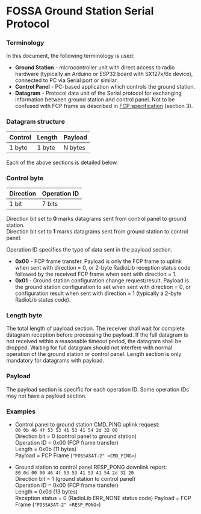 # FOSSA Ground Station Serial Protocol

### Terminology

In this document, the following terminology is used:
* __Ground Station__ - microcontroller unit with direct access to radio hardware (typically an Arduino or ESP32 board with SX127x/6x device), connected to PC via Serial port or similar.
* __Control Panel__ - PC-based application which controls the ground station.
* __Datagram__ - Protocol data unit of the Serial protocol for exchanging information between ground station and control panel. Not to be confused with FCP frame as described in [FCP specification](https://github.com/FOSSASystems/FOSSASAT-1/blob/master/FOSSA%20Documents/FOSSASAT-1%20Comms%20Guide.pdf) (section 3).

### Datagram structure

| Control | Length | Payload |
| ------- | ------ | ------- |
| 1 byte  | 1 byte | N bytes |

Each of the above sections is detailed below.

### Control byte

| Direction | Operation ID |
| --------- | ------------ |
| 1 bit     | 7 bits       |

Direction bit set to __0__ marks datagrams sent from control panel to ground station.  
Direction bit set to __1__ marks datagrams sent from ground station to control panel.

Operation ID specifies the type of data sent in the payload section.

* __0x00__ - FCP frame transfer. Payload is only the FCP frame to uplink when sent with direction = 0, or 2-byte RadioLib reception status code followed by the received FCP frame when sent with direction = 1.
* __0x01__ - Ground station configuration change request/result. Payload is the ground station configuration to set when sent with direction = 0, or configuration result when sent with direction = 1 (typically a 2-byte RadioLib status code).

### Length byte

The total length of payload section. The receiver shall wait for complete datagram reception before processing the payload. If the full datagram is not received within a reasonable timeout period, the datagram shall be dropped. Waiting for full datagram should not interfere with normal operation of the ground station or control panel. Length section is only mandatory for datagrams with payload.

### Payload

The payload section is specific for each operation ID. Some operation IDs may not have a payload section.

### Examples

* Control panel to ground station CMD_PING uplink request:  
`00 0b 46 4f 53 53 41 53 41 54 2d 32 00`  
Direction bit = 0 (control panel to ground station)  
Operation ID = 0x00 (FCP frame transfer)  
Length = 0x0b (11 bytes)  
Payload = FCP Frame (`"FOSSASAT-2" <CMD_PING>`)

* Ground station to control panel RESP_PONG downlink report:  
`80 0d 00 00 46 4f 53 53 41 53 41 54 2d 32 20`  
Direction bit = 1 (ground station to control panel)  
Operation ID = 0x00 (FCP frame transfer)  
Length = 0x0d (13 bytes)  
Reception status = 0 (RadioLib ERR_NONE status code)
Payload = FCP Frame (`"FOSSASAT-2" <RESP_PONG>`)
